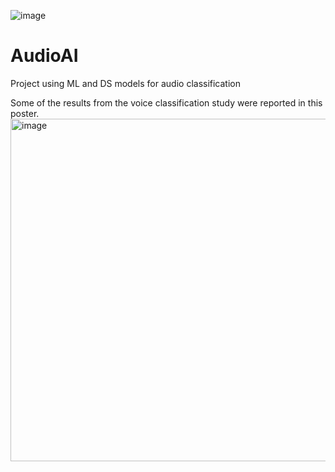 ![image](https://github.com/nibafanfan/AudioAI/assets/33424645/0df10c1a-ac2f-44e9-981a-e91027b68da1)

# AudioAI
 Project using ML and DS models for audio classification

Some of the results from the voice classification study were reported in this poster.
 <img width="548" alt="image" src="https://github.com/nibafanfan/AudioAI/assets/33424645/64f5a07c-ccbb-47ff-9a89-f4300bc87282">

